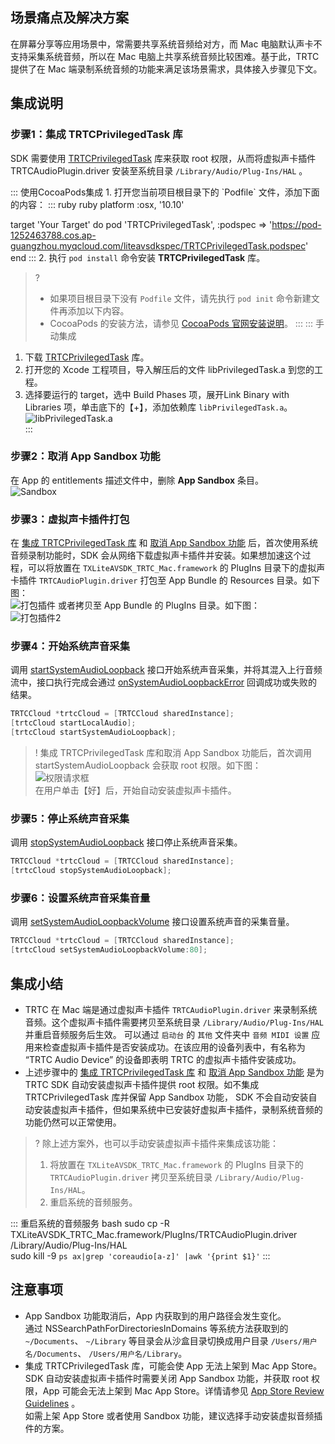 ## 场景痛点及解决方案
在屏幕分享等应用场景中，常需要共享系统音频给对方，而 Mac 电脑默认声卡不支持采集系统音频，所以在 Mac 电脑上共享系统音频比较困难。基于此，TRTC 提供了在 Mac 端录制系统音频的功能来满足该场景需求，具体接入步骤见下文。

## 集成说明

[](id:step1)
### 步骤1：集成 TRTCPrivilegedTask 库  

SDK 需要使用 [TRTCPrivilegedTask](https://liteavsdk-1252463788.cos.ap-guangzhou.myqcloud.com/TRTCPrivilegedTask/TRTCPrivilegedTask.tar.bz2) 库来获取 root 权限，从而将虚拟声卡插件 TRTCAudioPlugin.driver 安装至系统目录 `/Library/Audio/Plug-Ins/HAL` 。

<dx-tabs>
::: 使用CocoaPods集成  
1. 打开您当前项目根目录下的 `Podfile` 文件，添加下面的内容：
<dx-codeblock>
::: ruby ruby
platform :osx, '10.10'	

target 'Your Target' do
    pod 'TRTCPrivilegedTask', :podspec => 'https://pod-1252463788.cos.ap-guangzhou.myqcloud.com/liteavsdkspec/TRTCPrivilegedTask.podspec'
end
:::
</dx-codeblock>
2. 执行 `pod install` 命令安装 **TRTCPrivilegedTask** 库。

>?
>- 如果项目根目录下没有 `Podfile` 文件，请先执行 `pod init` 命令新建文件再添加以下内容。
>-  CocoaPods 的安装方法，请参见  [CocoaPods 官网安装说明](https://guides.cocoapods.org/using/getting-started.html)。
:::
::: 手动集成
1. 下载 [TRTCPrivilegedTask](https://liteavsdk-1252463788.cos.ap-guangzhou.myqcloud.com/TRTCPrivilegedTask/TRTCPrivilegedTask.tar.bz2) 库。
2. 打开您的 Xcode 工程项目，导入解压后的文件 libPrivilegedTask.a 到您的工程。
3. 选择要运行的 target，选中 Build Phases 项，展开Link Binary with Libraries 项，单击底下的【+】，添加依赖库 `libPrivilegedTask.a`。  
![libPrivilegedTask.a](https://main.qcloudimg.com/raw/cc5b3365e72cee80cda7f0db0a4e1b62.png)  
:::
</dx-tabs> 


[](id:step2)
### 步骤2：取消 App Sandbox 功能  
在 App 的 entitlements 描述文件中，删除 **App Sandbox** 条目。  
![Sandbox](https://main.qcloudimg.com/raw/98fed5571040f24c2891f4b87ddce15e.png)  


[](id:step3)
### 步骤3：虚拟声卡插件打包  
在 [集成 TRTCPrivilegedTask 库](#step1) 和 [取消 App Sandbox 功能](#step2) 后，首次使用系统音频录制功能时，SDK 会从网络下载虚拟声卡插件并安装。如果想加速这个过程，可以将放置在 `TXLiteAVSDK_TRTC_Mac.framework` 的 PlugIns 目录下的虚拟声卡插件 `TRTCAudioPlugin.driver` 打包至 App Bundle 的 Resources 目录。如下图：  
![打包插件](https://main.qcloudimg.com/raw/b04b805d4848f2ecd6fd7dcc83176a9e.png)
或者拷贝至 App Bundle 的 PlugIns 目录。如下图：  
![打包插件2](https://main.qcloudimg.com/raw/05fb5c6ec4dba74c3b5fb880ed28033e.png)  


[](id:step4)
### 步骤4：开始系统声音采集  
调用 [startSystemAudioLoopback](http://doc.qcloudtrtc.com/group__TRTCCloud__ios.html#a2979e32c019708dcc9209bb6d2db9486) 接口开始系统声音采集，并将其混入上行音频流中，接口执行完成会通过 [onSystemAudioLoopbackError](http://doc.qcloudtrtc.com/group__TRTCCloudDelegate__ios.html#a8644f5136138d13ffa8e0ea68f5c3676) 回调成功或失败的结果。
```Objective-C
TRTCCloud *trtcCloud = [TRTCCloud sharedInstance];
[trtcCloud startLocalAudio];
[trtcCloud startSystemAudioLoopback];
```

>! 集成 TRTCPrivilegedTask 库和取消 App Sandbox 功能后，首次调用 startSystemAudioLoopback 会获取 root 权限。如下图：  
>![权限请求框](https://main.qcloudimg.com/raw/c6507054c395f9372246bfc3498f5086.png)  
>在用户单击【好】后，开始自动安装虚拟声卡插件。



[](id:step5)

### 步骤5：停止系统声音采集 

调用 [stopSystemAudioLoopback](http://doc.qcloudtrtc.com/group__TRTCCloud__ios.html#a2979e32c019708dcc9209bb6d2db9486) 接口停止系统声音采集。

```Objective-C
TRTCCloud *trtcCloud = [TRTCCloud sharedInstance];
[trtcCloud stopSystemAudioLoopback];
```

[](id:step6)
### 步骤6：设置系统声音采集音量

调用 [setSystemAudioLoopbackVolume](http://doc.qcloudtrtc.com/group__TRTCCloud__ios.html#a2979e32c019708dcc9209bb6d2db9486) 接口设置系统声音的采集音量。

```Objective-C
TRTCCloud *trtcCloud = [TRTCCloud sharedInstance];
[trtcCloud setSystemAudioLoopbackVolume:80];
```

## 集成小结

- TRTC 在 Mac 端是通过虚拟声卡插件 `TRTCAudioPlugin.driver` 来录制系统音频。这个虚拟声卡插件需要拷贝至系统目录 `/Library/Audio/Plug-Ins/HAL` 并重启音频服务后生效。 可以通过 `启动台` 的 `其他`  文件夹中 `音频 MIDI 设置`  应用来检查虚拟声卡插件是否安装成功。在该应用的设备列表中，有名称为 “TRTC Audio Device” 的设备即表明 TRTC 的虚拟声卡插件安装成功。  
- 上述步骤中的 [集成 TRTCPrivilegedTask 库](#step1) 和 [取消 App Sandbox 功能](#step2) 是为 TRTC SDK 自动安装虚拟声卡插件提供 root 权限。如不集成 TRTCPrivilegedTask 库并保留 App Sandbox 功能， SDK 不会自动安装自动安装虚拟声卡插件，但如果系统中已安装好虚拟声卡插件，录制系统音频的功能仍然可以正常使用。
> ? 除上述方案外，也可以手动安装虚拟声卡插件来集成该功能：
> 1. 将放置在 `TXLiteAVSDK_TRTC_Mac.framework` 的 PlugIns 目录下的 `TRTCAudioPlugin.driver` 拷贝至系统目录  `/Library/Audio/Plug-Ins/HAL`。
> 2. 重启系统的音频服务。 
><dx-codeblock>
::: 重启系统的音频服务 bash
 sudo cp -R TXLiteAVSDK_TRTC_Mac.framework/PlugIns/TRTCAudioPlugin.driver /Library/Audio/Plug-Ins/HAL  
 sudo kill -9 `ps ax|grep 'coreaudio[a-z]' |awk '{print $1}'`
:::
</dx-codeblock>


[](id:note)
## 注意事项
- App Sandbox 功能取消后，App 内获取到的用户路径会发生变化。  
通过 NSSearchPathForDirectoriesInDomains 等系统方法获取到的 ` ~/Documents`、 `~/Library` 等目录会从沙盒目录切换成用户目录 `/Users/用户名/Documents`、 `/Users/用户名/Library`。
- 集成 TRTCPrivilegedTask 库，可能会使 App 无法上架到 Mac App Store。  
SDK 自动安装虚拟声卡插件时需要关闭 App Sandbox 功能，并获取 root 权限，App 可能会无法上架到 Mac App Store。详情请参见  [App Store Review Guidelines](https://developer.apple.com/app-store/review/guidelines/#hardware-compatibility) 。  
如需上架 App Store 或者使用 Sandbox 功能，建议选择手动安装虚拟音频插件的方案。  
